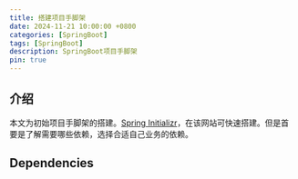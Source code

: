 ```yaml
---
title: 搭建项目手脚架
date: 2024-11-21 10:00:00 +0800
categories: [SpringBoot]
tags: [SpringBoot]
description: SpringBoot项目手脚架
pin: true
---
```


## 介绍
本文为初始项目手脚架的搭建。[Spring Initializr](https://start.spring.io/)，在该网站可快速搭建。但是首要是了解需要哪些依赖，选择合适自己业务的依赖。

## Dependencies


